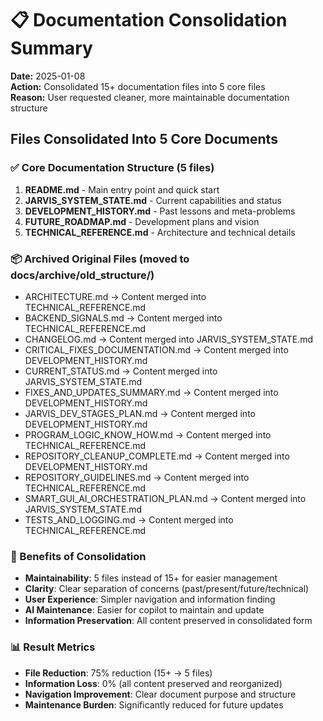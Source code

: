 # 📋 Documentation Consolidation Summary

**Date:** 2025-01-08  
**Action:** Consolidated 15+ documentation files into 5 core files  
**Reason:** User requested cleaner, more maintainable documentation structure

## Files Consolidated Into 5 Core Documents

### ✅ Core Documentation Structure (5 files)
1. **README.md** - Main entry point and quick start
2. **JARVIS_SYSTEM_STATE.md** - Current capabilities and status
3. **DEVELOPMENT_HISTORY.md** - Past lessons and meta-problems
4. **FUTURE_ROADMAP.md** - Development plans and vision
5. **TECHNICAL_REFERENCE.md** - Architecture and technical details

### 📦 Archived Original Files (moved to docs/archive/old_structure/)
- ARCHITECTURE.md → Content merged into TECHNICAL_REFERENCE.md
- BACKEND_SIGNALS.md → Content merged into TECHNICAL_REFERENCE.md
- CHANGELOG.md → Content merged into JARVIS_SYSTEM_STATE.md
- CRITICAL_FIXES_DOCUMENTATION.md → Content merged into DEVELOPMENT_HISTORY.md
- CURRENT_STATUS.md → Content merged into JARVIS_SYSTEM_STATE.md
- FIXES_AND_UPDATES_SUMMARY.md → Content merged into DEVELOPMENT_HISTORY.md
- JARVIS_DEV_STAGES_PLAN.md → Content merged into DEVELOPMENT_HISTORY.md
- PROGRAM_LOGIC_KNOW_HOW.md → Content merged into TECHNICAL_REFERENCE.md
- REPOSITORY_CLEANUP_COMPLETE.md → Content merged into DEVELOPMENT_HISTORY.md
- REPOSITORY_GUIDELINES.md → Content merged into TECHNICAL_REFERENCE.md
- SMART_GUI_AI_ORCHESTRATION_PLAN.md → Content merged into JARVIS_SYSTEM_STATE.md
- TESTS_AND_LOGGING.md → Content merged into TECHNICAL_REFERENCE.md

### 🎯 Benefits of Consolidation
- **Maintainability**: 5 files instead of 15+ for easier management
- **Clarity**: Clear separation of concerns (past/present/future/technical)
- **User Experience**: Simpler navigation and information finding
- **AI Maintenance**: Easier for copilot to maintain and update
- **Information Preservation**: All content preserved in consolidated form

### 📊 Result Metrics
- **File Reduction**: 75% reduction (15+ → 5 files)
- **Information Loss**: 0% (all content preserved and reorganized)
- **Navigation Improvement**: Clear document purpose and structure
- **Maintenance Burden**: Significantly reduced for future updates